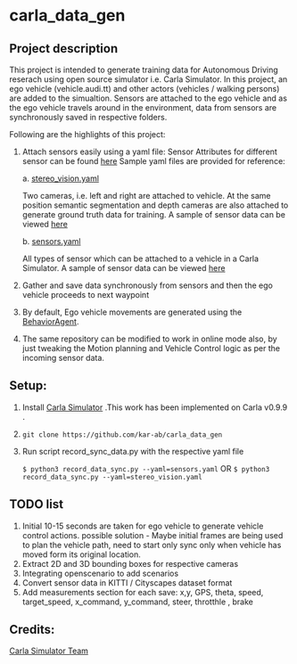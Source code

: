 # carla_data_gen


## Project description

This project is intended to generate training data for Autonomous Driving reserach using open source simulator i.e. Carla Simulator. 
In this project, an ego vehicle (vehicle.audi.tt) and other actors (vehicles / walking persons) are added to the simualtion. Sensors are attached to the ego vehicle and as the ego vehicle travels around in the environment, data from sensors are synchronously saved in respective folders. 
    
Following are the highlights of this project: 
    
1. Attach sensors easily using a yaml file: 
    Sensor Attributes for different sensor can be found [here](https://carla.readthedocs.io/en/0.9.9/ref_sensors/)
    Sample yaml files are provided for reference: 
    
    a. [stereo_vision.yaml](../blob/main/stereo_vision.yaml) 
        
    Two cameras, i.e. left and right are attached to vehicle. At the same position semantic segmentation and depth cameras are also attached to generate ground truth data for training. A sample of sensor data can be viewed [here](..blob/main/episodes/2021-05-14_00-06-47)
        
    b. [sensors.yaml](../blob/main/sensors.yaml)
    
    All types of sensor which can be attached to a vehicle in a Carla Simulator. A sample of sensor data can be viewed [here](..blob/main/episodes/2021-05-14_00-08-23)
    
3. Gather and save data synchronously from sensors and then the ego vehicle proceeds to next waypoint
4. By default, Ego vehicle movements are generated using the [BehaviorAgent](../blob/main/configure_agents/navigation/behavior_agent.py).
5. The same repository can be modified to work in online mode also, by just tweaking the Motion planning and Vehicle Control logic as per the incoming sensor data. 

## Setup:

1. Install [Carla Simulator](https://carla.org/2020/04/22/release-0.9.9/) .This work has been implemented on Carla v0.9.9 .
2. `git clone https://github.com/kar-ab/carla_data_gen`
3. Run script record_sync_data.py with the respective yaml file

    `$ python3 record_data_sync.py --yaml=sensors.yaml`  OR `$ python3 record_data_sync.py --yaml=stereo_vision.yaml`


## TODO list

1. Initial 10-15 seconds are taken for ego vehicle to generate vehicle control actions. possible solution - Maybe initial frames are being used to plan the vehicle path, need to start only sync only when vehicle has moved form its original location. 
2. Extract 2D and 3D bounding boxes for respective cameras
3. Integrating openscenario to add scenarios
4. Convert sensor data in KITTI / Cityscapes dataset format
5. Add measurements section for each save: 
    x,y, GPS, theta, speed, target_speed, x_command, y_command, steer, throtthle , brake
## Credits: 

[Carla Simulator Team](https://carla.org/)
